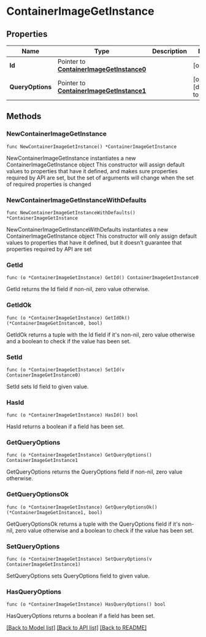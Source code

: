 # ContainerImageGetInstance

## Properties

Name | Type | Description | Notes
------------ | ------------- | ------------- | -------------
**Id** | Pointer to [**ContainerImageGetInstance0**](ContainerImageGetInstance0.md) |  | [optional] 
**QueryOptions** | Pointer to [**ContainerImageGetInstance1**](ContainerImageGetInstance1.md) |  | [optional] [default to {}]

## Methods

### NewContainerImageGetInstance

`func NewContainerImageGetInstance() *ContainerImageGetInstance`

NewContainerImageGetInstance instantiates a new ContainerImageGetInstance object
This constructor will assign default values to properties that have it defined,
and makes sure properties required by API are set, but the set of arguments
will change when the set of required properties is changed

### NewContainerImageGetInstanceWithDefaults

`func NewContainerImageGetInstanceWithDefaults() *ContainerImageGetInstance`

NewContainerImageGetInstanceWithDefaults instantiates a new ContainerImageGetInstance object
This constructor will only assign default values to properties that have it defined,
but it doesn't guarantee that properties required by API are set

### GetId

`func (o *ContainerImageGetInstance) GetId() ContainerImageGetInstance0`

GetId returns the Id field if non-nil, zero value otherwise.

### GetIdOk

`func (o *ContainerImageGetInstance) GetIdOk() (*ContainerImageGetInstance0, bool)`

GetIdOk returns a tuple with the Id field if it's non-nil, zero value otherwise
and a boolean to check if the value has been set.

### SetId

`func (o *ContainerImageGetInstance) SetId(v ContainerImageGetInstance0)`

SetId sets Id field to given value.

### HasId

`func (o *ContainerImageGetInstance) HasId() bool`

HasId returns a boolean if a field has been set.

### GetQueryOptions

`func (o *ContainerImageGetInstance) GetQueryOptions() ContainerImageGetInstance1`

GetQueryOptions returns the QueryOptions field if non-nil, zero value otherwise.

### GetQueryOptionsOk

`func (o *ContainerImageGetInstance) GetQueryOptionsOk() (*ContainerImageGetInstance1, bool)`

GetQueryOptionsOk returns a tuple with the QueryOptions field if it's non-nil, zero value otherwise
and a boolean to check if the value has been set.

### SetQueryOptions

`func (o *ContainerImageGetInstance) SetQueryOptions(v ContainerImageGetInstance1)`

SetQueryOptions sets QueryOptions field to given value.

### HasQueryOptions

`func (o *ContainerImageGetInstance) HasQueryOptions() bool`

HasQueryOptions returns a boolean if a field has been set.


[[Back to Model list]](../README.md#documentation-for-models) [[Back to API list]](../README.md#documentation-for-api-endpoints) [[Back to README]](../README.md)


